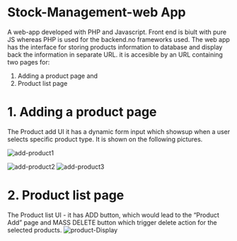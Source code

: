 # Stock-Management-web App
A web-app developed with PHP and Javascript. Front end is biult with pure JS whereas PHP is used for the backend.no frameworks used. The web app has the interface for storing products information to database and display back the information in separate URL.
it is accesible by an URL containing two pages for: 
1. Adding a product page and
2. Product list page

# 1. Adding a product page
The Product add UI it  has a dynamic form input which showsup when a user selects specific product type. It is shown on the following pictures.



![add-product1](https://user-images.githubusercontent.com/91279474/174290948-cd35610b-1811-415d-9c6f-ad0529e63464.png)

![add-product2](https://user-images.githubusercontent.com/91279474/174292030-b1043610-58a4-48ff-87c1-b2f97c66407d.png)
![add-product3](https://user-images.githubusercontent.com/91279474/174292047-b0234569-2df9-4d91-a823-16d28dede20f.png)


# 2. Product list page
The Product list UI - it has ADD button, which would lead to the “Product Add” page and MASS DELETE button which trigger delete action for the selected products.
![product-Display](https://user-images.githubusercontent.com/91279474/174292611-3661ac99-1d64-4659-bfa2-aceafb59eb08.png)
